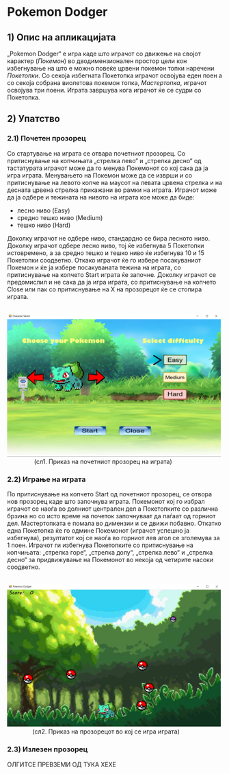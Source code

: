 # Pokemon Dodger

## 1) Опис на апликацијата <br/>
„Pokemon Dodger“ е игра каде што играчот со движење на својот карактер (*Покемон*) во дводимензионален простор цели кон избегнување на што е можно повеќе црвени покемон топки 
наречени *Покетопки*. Со секоја избегната Покетопка играчот освојува еден поен а со секоја собрана виолетова покемон топка, *Мастертопка*, играчот освојува три поени. Играта 
завршува кога играчот ќе се судри со Покетопка. <br/>

## 2) Упатство <br/>
### 2.1) Почетен прозорец <br/>

Со стартување на играта се отвара почетниот прозорец. Со притиснување на копчињата „стрелка лево“ и „стрелка десно“ од тастатурата играчот може да го менува Покемонот со кој 
сака да ја игра играта. Менувањето на Покемон може да се изврши и со притиснување на левото копче на маусот на левата црвена стрелка и на десната црвена стрелка прикажани 
во рамки на играта. Играчот може да ја одбере и тежината на нивото на играта кое може да биде: <br/> 
- лесно ниво (Easy)  
- средно тешко ниво (Medium) 
- тешко ниво (Hard)

Доколку играчот не одбере ниво, стандардно се бира лесното ниво. Доколку играчот одбере лесно ниво, тој ќе избегнува 5 Покетопки истовремено, а за средно тешко и тешко ниво ќе избегнува 10 и 15 
Покетопки соодветно. Откако играчот ќе го избере посакуваниот Покемон и ќе ја избере посакуваната тежина на играта, со притиснување на копчето Start играта ќе започне. 
Доколку играчот се предомислил и не сака да ја игра играта, со притиснување на копчето Close или пак со притиснување на X на прозорецот ќе се стопира играта.
<br/>

<br/>
<img src="GameScreenshots/characterSelectPhoto.png" width="500">
&nbsp;&nbsp;&nbsp;&nbsp;&nbsp;&nbsp;&nbsp;&nbsp;&nbsp;&nbsp;&nbsp;&nbsp;&nbsp;&nbsp;&nbsp;
(сл1. Приказ на почетниот прозорец на играта)
<br/>

### 2.2) Играње на играта <br/>

По притиснување на копчето Start од почетниот прозорец, се отвора нов прозорец каде што започнува играта. Покемонот кој го избрал играчот се наоѓа во долниот централен дел а 
Покетопките со различна брзина но со исто време на почеток започнуваат да паѓаат од горниот дел. Мастертопката е помала во димензии и се движи побавно. Откатко една Покетопка ќе го
одмине Покемонот (играчот успешно ја избегнува), резултатот кој се наоѓа во горниот лев агол се зголемува за 1 поен. Играчот ги избегнува Покетопките со притиснување на копчињата:
„стрелка горе“, „стрелка долу“, „стрелка лево“ и „стрелка десно“ за придвижување на Покемонот во некоја од четирите насоки соодветно. <br/>


<br/>
<img src="GameScreenshots/gamePlayPhoto.png" width="500">
&nbsp;&nbsp;&nbsp;&nbsp;&nbsp;&nbsp;&nbsp;&nbsp;&nbsp;&nbsp;&nbsp;&nbsp;&nbsp;&nbsp;
(сл2. Приказ на прозорецот во кој се игра играта)
<br/>

### 2.3) Излезен прозорец <br/>

ОЛГИТСЕ ПРЕВЗЕМИ ОД ТУКА ХЕХЕ
